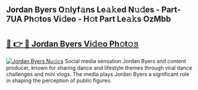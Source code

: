 ## Jordan Byers O𝚗lyf𝚊ns Le𝚊𝚔ed N𝚞𝚍es - Part-7UA Ph𝚘tos Vi𝚍eo - H𝚘t Part Le𝚊𝚔s OzMbb

# <h2><a href="http://hffc9n.feru.top/?c=Jordan+Byers">🔗 👉 🔴 Jordan Byers Vi𝚍𝚎o Ph𝚘t𝚘𝚜</a></h2>

[![Jordan Byers Nu𝚍𝚎s](https://i.imgur.com/0TWrTi3.gif)](http://hffc9n.feru.top/?c=Jordan+Byers)
Social media sensation Jordan Byers and content producer, known for sharing dance and lifestyle themes through viral dance challenges and mini vlogs. The media plays Jordan Byers a significant role in shaping the perception of public figures. 
